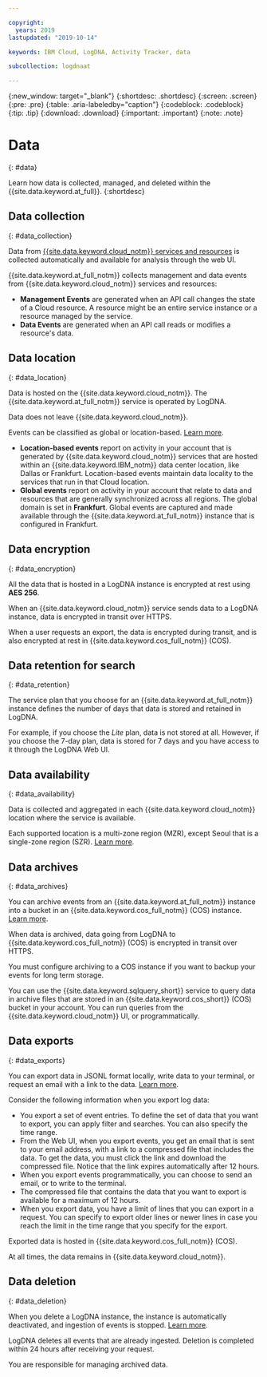 ```yaml
---

copyright:
  years: 2019
lastupdated: "2019-10-14"

keywords: IBM Cloud, LogDNA, Activity Tracker, data

subcollection: logdnaat

---
```


{:new_window: target="_blank"}
{:shortdesc: .shortdesc}
{:screen: .screen}
{:pre: .pre}
{:table: .aria-labeledby="caption"}
{:codeblock: .codeblock}
{:tip: .tip}
{:download: .download}
{:important: .important}
{:note: .note}

# Data
{: #data}

Learn how data is collected, managed, and deleted within the {{site.data.keyword.at_full}}.
{:shortdesc}


## Data collection
{: #data_collection}

Data from [{{site.data.keyword.cloud_notm}} services and resources](/docs/services/Activity-Tracker-with-LogDNA?topic=logdnaat-cloud_services) is collected automatically and available for analysis through the web UI. 

{{site.data.keyword.at_full_notm}} collects management and data events from {{site.data.keyword.cloud_notm}} services and resources: 
* **Management Events** are generated when an API call changes the state of a Cloud resource. A resource might be an entire service instance or a resource managed by the service. 
* **Data Events** are generated when an API call reads or modifies a resource's data. 


## Data location
{: #data_location}

Data is hosted on the {{site.data.keyword.cloud_notm}}. The {{site.data.keyword.at_full_notm}} service is operated by LogDNA.

Data does not leave {{site.data.keyword.cloud_notm}}.

Events can be classified as global or location-based. [Learn more](/docs/services/Activity-Tracker-with-LogDNA?topic=logdnaat-monitor_events#mon_def_event_type).
* **Location-based events** report on activity in your account that is generated by {{site.data.keyword.cloud_notm}} services that are hosted within an {{site.data.keyword.IBM_notm}} data center location, like Dallas or Frankfurt. Location-based events maintain data locality to the services that run in that Cloud location.
* **Global events** report on activity in your account that relate to data and resources that are generally synchronized across all regions. The global domain is set in **Frankfurt**. Global events are captured and made available through the {{site.data.keyword.at_full_notm}} instance that is configured in Frankfurt.


## Data encryption
{: #data_encryption}

All the data that is hosted in a LogDNA instance is encrypted at rest using **AES 256**.

When an {{site.data.keyword.cloud_notm}} service sends data to a LogDNA instance, data is encrypted in transit over HTTPS.

When a user requests an export, the data is encrypted during transit, and is also encrypted at rest in {{site.data.keyword.cos_full_notm}} (COS).


## Data retention for search
{: #data_retention}

The service plan that you choose for an {{site.data.keyword.at_full_notm}} instance defines the number of days that data is stored and retained in LogDNA. 

For example, if you choose the *Lite* plan, data is not stored at all. However, if you choose the 7-day plan, data is stored for 7 days and you have access to it through the LogDNA Web UI.



## Data availability
{: #data_availability}

Data is collected and aggregated in each {{site.data.keyword.cloud_notm}} location where the service is available. 

Each supported location is a multi-zone region (MZR), except Seoul that is a single-zone region (SZR). [Learn more](/docs/services/Activity-Tracker-with-LogDNA?topic=logdnaat-regions).

## Data archives
{: #data_archives}

You can archive events from an {{site.data.keyword.at_full_notm}} instance into a bucket in an {{site.data.keyword.cos_full_notm}} (COS) instance. [Learn more](/docs/services/Activity-Tracker-with-LogDNA?topic=logdnaat-archiving).

When data is archived, data going from LogDNA to {{site.data.keyword.cos_full_notm}} (COS) is encrypted in transit over HTTPS.

You must configure archiving to a COS instance if you want to backup your events for long term storage.

You can use the {{site.data.keyword.sqlquery_short}} service to query data in archive files that are stored in an {{site.data.keyword.cos_short}} (COS) bucket in your account. You can run queries from the {{site.data.keyword.cloud_notm}} UI, or programmatically.

## Data exports
{: #data_exports}

You can export data in JSONL format locally, write data to your terminal, or request an email with a link to the data. [Learn more](/docs/services/Activity-Tracker-with-LogDNA?topic=logdnaat-export).

Consider the following information when you export log data:
* You export a set of event entries. To define the set of data that you want to export, you can apply filter and searches. You can also specify the time range. 
* From the Web UI, when you export events, you get an email that is sent to your email address, with a link to a compressed file that includes the data. To get the data, you must click the link and download the compressed file. Notice that the link expires automatically after 12 hours.
* When you export events programmatically, you can choose to send an email, or to write to the terminal.
* The compressed file that contains the data that you want to export is available for a maximum of 12 hours. 
* When you export data, you have a limit of lines that you can export in a request. You can specify to export older lines or newer lines in case you reach the limit in the time range that you specify for the export.

Exported data is hosted in {{site.data.keyword.cos_full_notm}} (COS).

At all times, the data remains in {{site.data.keyword.cloud_notm}}.

## Data deletion
{: #data_deletion}

When you delete a LogDNA instance, the instance is automatically deactivated, and ingestion of events is stopped. [Learn more](/docs/services/Activity-Tracker-with-LogDNA?topic=logdnaat-remove).

LogDNA deletes all events that are already ingested. Deletion is completed within 24 hours after receiving your request.

You are responsible for managing archived data. 


